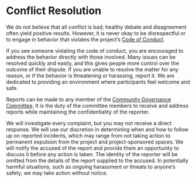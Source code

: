 Conflict Resolution
===================

We do not believe that all conflict is bad; healthy debate and disagreement often
yield positive results. However, it is never okay to be disrespectful or to engage
in behavior that violates the project’s [Code of Conduct](CodeOfConduct.md).

If you see someone violating the code of conduct, you are encouraged to address
the behavior directly with those involved. Many issues can be resolved quickly and
easily, and this gives people more control over the outcome of their dispute. If
you are unable to resolve the matter for any reason, or if the behavior is
threatening or harassing, report it. We are dedicated to providing an environment
where participants feel welcome and safe.

Reports can be made to any member of the [Community Governance Committee](
../governance/README.md). It is the duty of the committee members to receive
and address reports while maintaining the confidentiality of the reporter.

We will investigate every complaint, but you may not receive a direct response. We
will use our discretion in determining when and how to follow up on reported
incidents, which may range from not taking action to permanent expulsion from the
project and project-sponsored spaces. We will notify the accused of the report and
provide them an opportunity to discuss it before any action is taken. The identity
of the reporter will be omitted from the details of the report supplied to the accused.
In potentially harmful situations, such as ongoing harassment or threats to anyone’s
safety, we may take action without notice.
